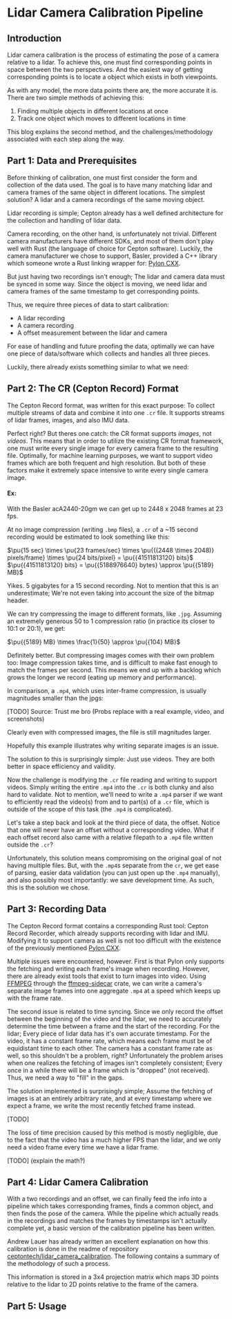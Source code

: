 # Lidar Camera Calibration Pipeline

## Introduction

Lidar camera calibration is the process of estimating the pose of a camera relative to a lidar. To achieve this, one must find corresponding points in space between the two perspectives. And the easiest way of getting corresponding points is to locate a object which exists in both viewpoints.

As with any model, the more data points there are, the more accurate it is. There are two simple methods of achieving this:

1. Finding multiple objects in different locations at once
2. Track one object which moves to different locations in time

This blog explains the second method, and the challenges/methodology associated with each step along the way. 

## Part 1: Data and Prerequisites

Before thinking of calibration, one must first consider the form and collection of the data used. The goal is to have many matching lidar and camera frames of the same object in different locations. The simplest solution? A lidar and a camera recordings of the same moving object. 

Lidar recording is simple; Cepton already has a well defined architecture for the collection and handling of lidar data. 

Camera recording, on the other hand, is unfortunately not trivial. Different camera manufacturers have different SDKs, and most of them don't play well with Rust (the language of choice for Cepton software). Luckily, the camera manufacturer we chose to support, Basler, provided a C++ library which someone wrote a Rust linking wrapper for: [Pylon CXX](https://crates.io/crates/pylon-cxx). 

But just having two recordings isn't enough; The lidar and camera data must be synced in some way. Since the object is moving, we need lidar and camera frames of the same timestamp to get corresponding points.

Thus, we require three pieces of data to start calibration:
- A lidar recording
- A camera recording
- A offset measurement between the lidar and camera

For ease of handling and future proofing the data, optimally we can have one piece of data/software which collects and handles all three pieces.

Luckily, there already exists something similar to what we need:

## Part 2: The CR (Cepton Record) Format

The Cepton Record format, was written for this exact purpose: To collect multiple streams of data and combine it into one `.cr` file. It supports streams of lidar frames, images, and also IMU data. 

Perfect right? But theres one catch: the CR format supports *images*, not *videos*. This means that in order to utilize the existing CR format framework, one must write every single image for every camera frame to the resulting file. Optimally, for machine learning purposes, we want to support video frames which are both frequent and high resolution. But both of these factors make it extremely space intensive to write every single camera image. 

#### Ex: 
With the Basler acA2440-20gm we can get up to 2448 x 2048 frames at 23 fps. 

At no image compression (writing `.bmp` files), a `.cr` of a ~15 second recording would be estimated to look something like this:

$\pu{15 sec} \times \pu{23 frames/sec} \times \pu{{(2448 \times 2048)} pixels/frame} \times \pu{24 bits/pixel} = \pu{{41511813120} bits}$
$\pu{{41511813120} bits} = \pu{{5188976640} bytes} \approx \pu{{5189} MB}$

Yikes. 5 gigabytes for a 15 second recording. Not to mention that this is an underestimate; We're not even taking into account the size of the bitmap header.

We can try compressing the image to different formats, like `.jpg`. Assuming an extremely generous 50 to 1 compression ratio (in practice its closer to 10:1 or 20:1), we get:

$\pu{{5189} MB} \times \frac{1}{50} \approx \pu{{104} MB}$

Definitely better. But compressing images comes with their own problem too: Image compression takes time, and is difficult to make fast enough to match the frames per second. This means we end up with a backlog which grows the longer we record (eating up memory and performance).

In comparison, a `.mp4`, which uses inter-frame compression, is usually magnitudes smaller than the jpgs:

[TODO] Source: Trust me bro (Probs replace with a real example, video, and screenshots)

Clearly even with compressed images, the file is still magnitudes larger. 

Hopefully this example illustrates why writing separate images is an issue.


The solution to this is surprisingly simple: Just use videos. They are both better in space efficiency and validity.

Now the challenge is modifying the `.cr` file reading and writing to support videos. Simply writing the entire `.mp4` into the `.cr` is both clunky and also hard to validate. Not to mention, we'll need to write a `.mp4` parser if we want to efficiently read the video(s) from and to part(s) of a `.cr` file, which is outside of the scope of this task (the `.mp4` is complicated). 

Let's take a step back and look at the third piece of data, the offset. Notice that one will never have an offset without a corresponding video. What if each offset record also came with a relative filepath to a `.mp4` file written outside the `.cr`? 

Unfortunately, this solution means compromising on the original goal of not having multiple files. But, with the `.mp4`s separate from the `cr`, we get ease of parsing, easier data validation (you can just open up the `.mp4` manually), and also possibly most importantly: we save development time. As such, this is the solution we chose.

## Part 3: Recording Data

The Cepton Record format contains a corresponding Rust tool: Cepton Record Recorder, which already supports recording with lidar and IMU. Modifying it to support camera as well is not too difficult with the existence of the previously mentioned [Pylon CXX](https://crates.io/crates/pylon-cxx). 

Multiple issues were encountered, however. First is that Pylon only supports the fetching and writing each frame's image when recording. However, there are already exist tools that exist to turn images into video. Using [FFMPEG](https://ffmpeg.org) through the [ffmpeg-sidecar](https://crates.io/crates/ffmpeg-sidecar) crate, we can write a camera's separate image frames into one aggregate `.mp4` at a speed which keeps up with the frame rate.

The second issue is related to time syncing. Since we only record the offset between the beginning of the video and the lidar, we need to accurately determine the time between a frame and the start of the recording. For the lidar; Every piece of lidar data has it's own accurate timestamp. For the video, it has a constant frame rate, which means each frame must be of equidistant time to each other. The camera has a constant frame rate as well, so this shouldn't be a problem, right? Unfortunately the problem arises when one realizes the fetching of images isn't completely consistent; Every once in a while there will be a frame which is "dropped" (not received). Thus, we need a way to "fill" in the gaps.

The solution implemented is surprisingly simple; Assume the fetching of images is at an entirely arbitrary rate, and at every timestamp where we expect a frame, we write the most recently fetched frame instead.

[TODO]

The loss of time precision caused by this method is mostly negligible, due to the fact that the video has a much higher FPS than the lidar, and we only need a video frame every time we have a lidar frame.

[TODO] (explain the math?)

## Part 4: Lidar Camera Calibration

With a two recordings and an offset, we can finally feed the info into a pipeline which takes corresponding frames, finds a common object, and then finds the pose of the camera. While the pipeline which actually reads in the recordings and matches the frames by timestamps isn't actually complete yet, a basic version of the calibration pipeline has been written.

Andrew Lauer has already written an excellent explanation on how this calibration is done in the readme of repository [ceptontech/lidar_camera_calibration](https://github.com/ceptontech/lidar_camera_calibration). The following contains a summary of the methodology of such a process.

This information is stored in a 3x4 projection matrix which maps 3D points relative to the lidar to 2D points relative to the frame of the camera. 

## Part 5: Usage


